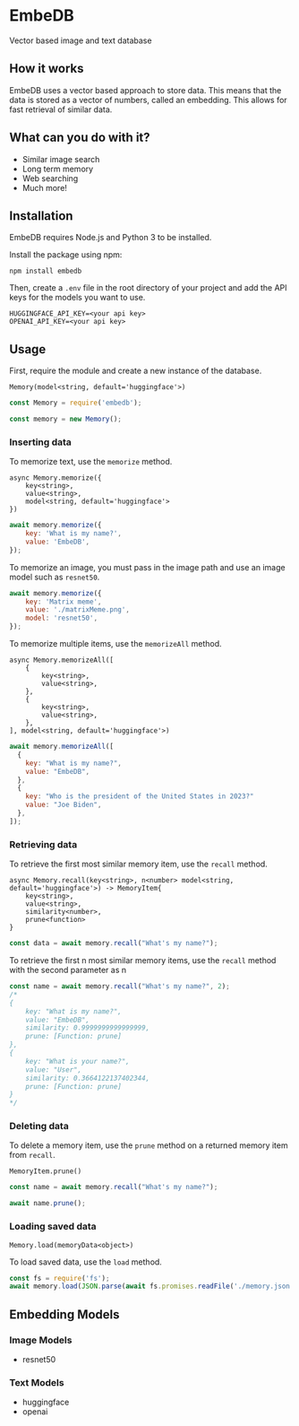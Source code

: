 # EmbeDB

Vector based image and text database

## How it works

EmbeDB uses a vector based approach to store data. This means that the data is stored as a vector of numbers, called an embedding. This allows for fast retrieval of similar data.

## What can you do with it?

-   Similar image search
-   Long term memory
-   Web searching
-   Much more!

## Installation

EmbeDB requires Node.js and Python 3 to be installed.

Install the package using npm:

```
npm install embedb
```

Then, create a `.env` file in the root directory of your project and add the API keys for the models you want to use.

```
HUGGINGFACE_API_KEY=<your api key>
OPENAI_API_KEY=<your api key>
```

## Usage

First, require the module and create a new instance of the database.

```
Memory(model<string, default='huggingface'>)
```

```js
const Memory = require('embedb');

const memory = new Memory();
```

### Inserting data

To memorize text, use the `memorize` method.

```
async Memory.memorize({
    key<string>,
    value<string>,
    model<string, default='huggingface'>
})
```

```js
await memory.memorize({
	key: 'What is my name?',
	value: 'EmbeDB',
});
```

To memorize an image, you must pass in the image path and use an image model such as `resnet50`.

```js
await memory.memorize({
	key: 'Matrix meme',
	value: './matrixMeme.png',
	model: 'resnet50',
});
```

To memorize multiple items, use the `memorizeAll` method.

```
async Memory.memorizeAll([
    {
        key<string>,
        value<string>,
    },
    {
        key<string>,
        value<string>,
    },
], model<string, default='huggingface'>)
```

```js
await memory.memorizeAll([
  {
    key: "What is my name?",
    value: "EmbeDB",
  },
  {
    key: "Who is the president of the United States in 2023?"
    value: "Joe Biden",
  },
]);
```

### Retrieving data

To retrieve the first most similar memory item, use the `recall` method.

```
async Memory.recall(key<string>, n<number> model<string, default='huggingface'>) -> MemoryItem{
    key<string>,
    value<string>,
    similarity<number>,
    prune<function>
}
```

```js
const data = await memory.recall("What's my name?");
```

To retrieve the first n most similar memory items, use the `recall` method with the second parameter as n

```js
const name = await memory.recall("What's my name?", 2);
/*
{
    key: "What is my name?",
    value: "EmbeDB",
    similarity: 0.9999999999999999,
    prune: [Function: prune]
},
{
    key: "What is your name?",
    value: "User",
    similarity: 0.3664122137402344,
    prune: [Function: prune]
}
*/
```

### Deleting data

To delete a memory item, use the `prune` method on a returned memory item from `recall`.

```
MemoryItem.prune()
```

```js
const name = await memory.recall("What's my name?");

await name.prune();
```

### Loading saved data

```
Memory.load(memoryData<object>)
```

To load saved data, use the `load` method.

```js
const fs = require('fs');
await memory.load(JSON.parse(await fs.promises.readFile('./memory.json')));
```

## Embedding Models

### Image Models

-   resnet50

### Text Models

-   huggingface
-   openai
